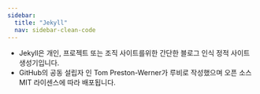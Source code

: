```yaml
---
sidebar:
  title: "Jekyll"
  nav: sidebar-clean-code
---
```


- Jekyll은 개인, 프로젝트 또는 조직 사이트를위한 간단한 블로그 인식 정적 사이트 생성기입니다. 
- GitHub의 공동 설립자 인 Tom Preston-Werner가 루비로 작성했으며 오픈 소스 MIT 라이센스에 따라 배포됩니다.
